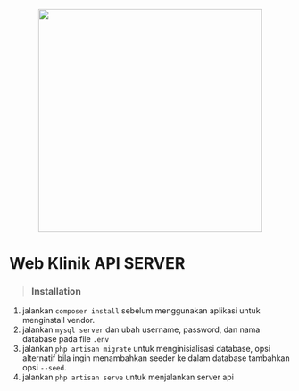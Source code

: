 <p align="center">
<a href="https://laravel.com" target="_blank"><img src="https://raw.githubusercontent.com/laravel/art/master/logo-lockup/5%20SVG/2%20CMYK/1%20Full%20Color/laravel-logolockup-cmyk-red.svg" width="400"></a></p>

# Web Klinik API SERVER

>### Installation
1. jalankan `composer install` sebelum menggunakan aplikasi untuk menginstall vendor.
2. jalankan `mysql server` dan ubah username, password, dan nama database pada file `.env`
3. jalankan `php artisan migrate` untuk menginisialisasi database, opsi alternatif bila ingin menambahkan seeder ke dalam database tambahkan opsi `--seed`.
4. jalankan `php artisan serve` untuk menjalankan server api

